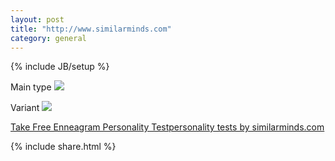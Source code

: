 ```yaml
---
layout: post
title: "http://www.similarminds.com"
category: general
---
```

{% include JB/setup %}

Main type 
<img src="http://images.similarminds.com/8.gif"></img>

Variant
<img src="http://images.similarminds.com/sxsosp.gif"></img>

<a href="http://www.similarminds.com/embti.html">Take Free Enneagram
Personality Test</a><a href="http://similarminds.com">personality
tests by similarminds.com</a>

{% include share.html %}
